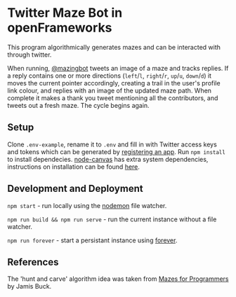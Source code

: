 # Twitter Maze Bot in openFrameworks

This program algorithmically generates mazes and can be interacted with through twitter.

When running, [@mazingbot](https://twitter.com/mazingbot) tweets an image of a maze and tracks replies. If a reply contains one or more directions (`left`/`l`, `right`/`r`, `up`/`u`, `down`/`d`) it moves the current pointer accordingly, creating a trail in the user's profile link colour, and replies with an image of the updated maze path. When complete it makes a thank you tweet mentioning all the contributors, and tweets out a fresh maze. The cycle begins again.


## Setup

Clone `.env-example`, rename it to `.env` and fill in with Twitter access keys and tokens which can be generated by [registering an app](https://apps.twitter.com/). Run `npm install` to install dependecies. [node-canvas](https://github.com/Automattic/node-canvas) has extra system dependencies, instructions on installation can be found [here](https://github.com/Automattic/node-canvas/wiki/_pages).


## Development and Deployment

`npm start` - run locally using the [nodemon](https://github.com/remy/nodemon) file watcher.

`npm run build && npm run serve` - run the current instance without a file watcher.

`npm run forever` - start a persistant instance using [forever](https://github.com/foreverjs/forever).


## References

The 'hunt and carve' algorithm idea was taken from [Mazes for Programmers](https://www.amazon.co.uk/Mazes-Programmers-Twisty-Little-Passages/dp/1680500554/) by Jamis Buck.
